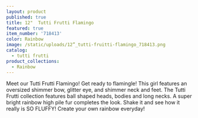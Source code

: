 ```yaml
---
layout: product
published: true
title: 12"  Tutti Frutti Flamingo
featured: true
item_number: '718413'
color: Rainbow
image: /static/uploads/12”_tutti-fruitti-flamingo_718413.png
catalog:
  - tutti frutti
product_collections:
  - Rainbow
---
```

Meet our Tutti Frutti Flamingo! Get ready to flamingle! This girl features an oversized shimmer bow, glitter eye, and shimmer neck and feet. The Tutti Frutti collection features ball shaped heads, bodies and long necks. A super bright rainbow high pile fur completes the look. Shake it and see how it really is SO FLUFFY! Create your own rainbow everyday!
